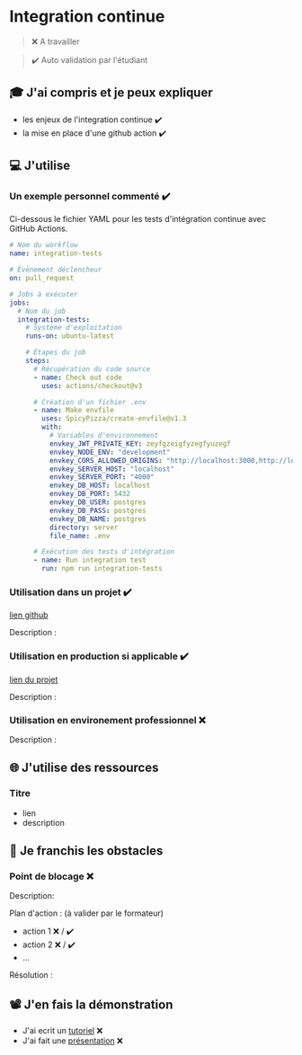# Integration continue

> ❌ A travailler

> ✔️ Auto validation par l'étudiant

## 🎓 J'ai compris et je peux expliquer

- les enjeux de l'integration continue ✔️
- la mise en place d'une github action ✔️

## 💻 J'utilise

### Un exemple personnel commenté ✔️

Ci-dessous le fichier YAML pour les tests d'intégration continue avec GitHub Actions.

```yaml
# Nom du workflow
name: integration-tests

# Événement déclencheur
on: pull_request

# Jobs à exécuter
jobs:
  # Nom du job
  integration-tests:
    # Système d'exploitation
    runs-on: ubuntu-latest

    # Étapes du job
    steps:
      # Récupération du code source
      - name: Check out code
        uses: actions/checkout@v3

      # Création d'un fichier .env
      - name: Make envfile
        uses: SpicyPizza/create-envfile@v1.3
        with:
          # Variables d'environnement
          envkey_JWT_PRIVATE_KEY: zeyfgzeigfyzegfyuzegf
          envkey_NODE_ENV: "development"
          envkey_CORS_ALLOWED_ORIGINS: "http://localhost:3000,http://localhost:4000,http://192.168.1.7:4000"
          envkey_SERVER_HOST: "localhost"
          envkey_SERVER_PORT: "4000"
          envkey_DB_HOST: localhost
          envkey_DB_PORT: 5432
          envkey_DB_USER: postgres
          envkey_DB_PASS: postgres
          envkey_DB_NAME: postgres
          directory: server
          file_name: .env

      # Exécution des tests d'intégration
      - name: Run integration test
        run: npm run integration-tests
```

### Utilisation dans un projet ✔️

[lien github](https://github.com/WildCodeSchool/2211-wns-neumann-green-gesture)

Description :

### Utilisation en production si applicable ✔️

[lien du projet](https://neumann2.wns.wilders.dev/)

Description :

### Utilisation en environement professionnel ❌

Description :

## 🌐 J'utilise des ressources

### Titre

- lien
- description

## 🚧 Je franchis les obstacles

### Point de blocage ❌

Description:

Plan d'action : (à valider par le formateur)

- action 1 ❌ / ✔️
- action 2 ❌ / ✔️
- ...

Résolution :

## 📽️ J'en fais la démonstration

- J'ai ecrit un [tutoriel](...) ❌
- J'ai fait une [présentation](...) ❌
